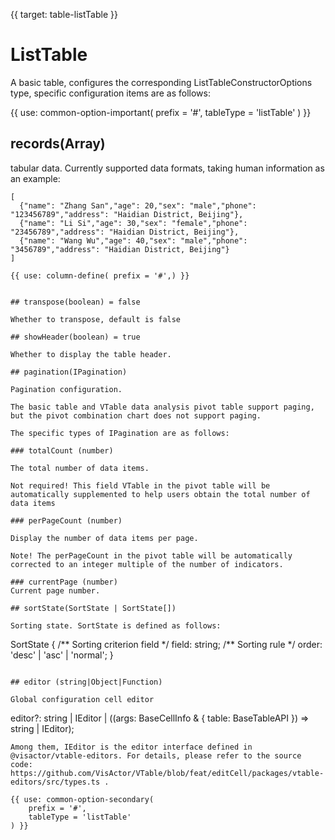 {{ target: table-listTable }}

# ListTable

A basic table, configures the corresponding ListTableConstructorOptions type, specific configuration items are as follows:

{{ use: common-option-important(
    prefix = '#',
    tableType = 'listTable'
) }}

## records(Array)

tabular data.
Currently supported data formats, taking human information as an example:

```
[
  {"name": "Zhang San","age": 20,"sex": "male","phone": "123456789","address": "Haidian District, Beijing"},
  {"name": "Li Si","age": 30,"sex": "female","phone": "23456789","address": "Haidian District, Beijing"},
  {"name": "Wang Wu","age": 40,"sex": "male","phone": "3456789","address": "Haidian District, Beijing"}
]

{{ use: column-define( prefix = '#',) }}


## transpose(boolean) = false

Whether to transpose, default is false

## showHeader(boolean) = true

Whether to display the table header.

## pagination(IPagination)

Pagination configuration.

The basic table and VTable data analysis pivot table support paging, but the pivot combination chart does not support paging.

The specific types of IPagination are as follows:

### totalCount (number)

The total number of data items.

Not required! This field VTable in the pivot table will be automatically supplemented to help users obtain the total number of data items

### perPageCount (number)

Display the number of data items per page.

Note! The perPageCount in the pivot table will be automatically corrected to an integer multiple of the number of indicators.

### currentPage (number)
Current page number.

## sortState(SortState | SortState[])

Sorting state. SortState is defined as follows:

```

SortState {
/** Sorting criterion field \*/
field: string;
/** Sorting rule \*/
order: 'desc' | 'asc' | 'normal';
}

```

## editor (string|Object|Function)

Global configuration cell editor
```
editor?: string | IEditor | ((args: BaseCellInfo & { table: BaseTableAPI }) => string | IEditor);
```
Among them, IEditor is the editor interface defined in @visactor/vtable-editors. For details, please refer to the source code: https://github.com/VisActor/VTable/blob/feat/editCell/packages/vtable-editors/src/types.ts .

{{ use: common-option-secondary(
    prefix = '#',
    tableType = 'listTable'
) }}
```

